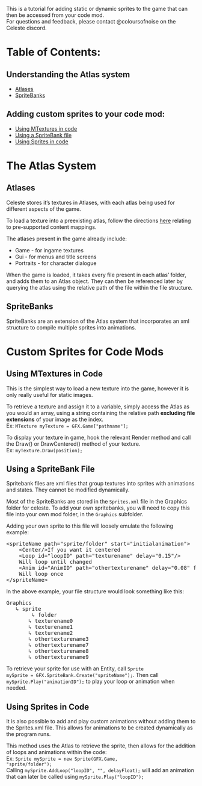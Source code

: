 This is a tutorial for adding static or dynamic sprites to the game that can then be accessed from your code mod.  
For questions and feedback, please contact @coloursofnoise on the Celeste discord.

# Table of Contents:
## Understanding the Atlas system
- [Atlases](https://github.com/EverestAPI/Resources/wiki/Adding-Sprites#atlases)
- [SpriteBanks](https://github.com/EverestAPI/Resources/wiki/Adding-Sprites#spritebanks)
## Adding custom sprites to your code mod:
- [Using MTextures in code](https://github.com/EverestAPI/Resources/wiki/Adding-Sprites/#using-a-spritebank-file)
- [Using a SpriteBank file](https://github.com/EverestAPI/Resources/wiki/Adding-Sprites/#using-a-spritebank-file)
- [Using Sprites in code](https://github.com/EverestAPI/Resources/wiki/Adding-Sprites/#using-sprites-in-code)


# The Atlas System
## Atlases
Celeste stores it’s textures in Atlases, with each atlas being used for different aspects of the game.

To load a texture into a preexisting atlas, follow the directions [here](https://github.com/EverestAPI/Resources/wiki/Mod-Structure#file-layout) relating to pre-supported content mappings.

The atlases present in the game already include:
- Game - for ingame textures
- Gui - for menus and title screens
- Portraits - for character dialogue

When the game is loaded, it takes every file present in each atlas’ folder, and adds them to an Atlas object. They can then be referenced later by querying the atlas using the relative path of the file within the file structure.
## SpriteBanks
SpriteBanks are an extension of the Atlas system that incorporates an xml structure to compile multiple sprites into animations.

# Custom Sprites for Code Mods
## Using MTextures in Code
This is the simplest way to load a new texture into the game, however it is only really useful for static images. 

To retrieve a texture and assign it to a variable, simply access the Atlas as you would an array, using a string containing the relative path **excluding file extensions** of your image as the index.   
Ex: <code>MTexture myTexture = GFX.Game["pathname"];</code>

To display your texture in game, hook the relevant Render method and call the Draw() or DrawCentered() method of your texture.  
Ex: <code>myTexture.Draw(position);</code>


## Using a SpriteBank File
Spritebank files are xml files that group textures into sprites with animations and states. They cannot be modified dynamically.

Most of the SpriteBanks are stored in the <code>Sprites.xml</code> file in the Graphics folder for celeste. To add your own spritebanks, you will need to copy this file into your own mod folder, in the <code>Graphics</code> subfolder.

Adding your own sprite to this file will loosely emulate the following example:
<pre>
&lt;spriteName path="sprite/folder" start="initialanimation"&gt;
	&lt;Center/&gt;If you want it centered
	&lt;Loop id="loopID" path="texturename" delay="0.15"/&gt; 
	Will loop until changed
	&lt;Anim id="AnimID" path="othertexturename" delay="0.08" frames="3,7-9"/&gt;
	Will loop once
&lt;/spriteName&gt;
</pre>

In the above example, your file structure would look something like this:
<pre>
Graphics  
   ↳ sprite  
        ↳ folder  
	   ↳ texturename0  
	   ↳ texturename1  
	   ↳ texturename2  
	   ↳ othertexturename3  
	   ↳ othertexturename7  
	   ↳ othertexturename8  
	   ↳ othertexturename9  
</pre>

To retrieve your sprite for use with an Entity, call <code>Sprite mySprite = GFX.SpriteBank.Create("spriteName");</code>. Then call <code>mySprite.Play("animationID");</code> to play your loop or animation when needed.

## Using Sprites in Code
It is also possible to add and play custom animations without adding them to the Sprites.xml file. This allows for animations to be created dynamically as the program runs.

This method uses the Atlas to retrieve the sprite, then allows for the addition of loops and animations within the code:  
Ex: <code>Sprite mySprite = new Sprite(GFX.Game, "sprite/folder");</code>  
Calling <code>mySprite.AddLoop("loopID", "", delayFloat);</code> will add an animation that can later be called using <code>mySprite.Play("loopID");</code>

